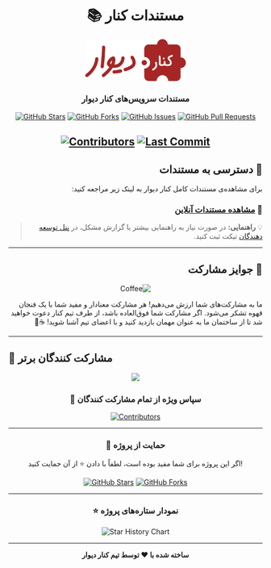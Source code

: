 <div align="center">

# 📚 مستندات کنار

<img src="./static/img/logo.svg" alt="Kenar Logo" width="200"/>

### مستندات سرویس‌های کنار دیوار

[![GitHub Stars](https://img.shields.io/github/stars/divar-ir/kenar-docs?style=for-the-badge&logo=github&color=yellow)](https://github.com/divar-ir/kenar-docs/stargazers)
[![GitHub Forks](https://img.shields.io/github/forks/divar-ir/kenar-docs?style=for-the-badge&logo=github&color=blue)](https://github.com/divar-ir/kenar-docs/network/members)
[![GitHub Issues](https://img.shields.io/github/issues/divar-ir/kenar-docs?style=for-the-badge&logo=github&color=red)](https://github.com/divar-ir/kenar-docs/issues)
[![GitHub Pull Requests](https://img.shields.io/github/issues-pr/divar-ir/kenar-docs?style=for-the-badge&logo=github&color=green)](https://github.com/divar-ir/kenar-docs/pulls)

[![Contributors](https://img.shields.io/github/contributors/divar-ir/kenar-docs?style=for-the-badge&logo=github)](https://github.com/divar-ir/kenar-docs/graphs/contributors)
[![Last Commit](https://img.shields.io/github/last-commit/divar-ir/kenar-docs?style=for-the-badge&logo=github)](https://github.com/divar-ir/kenar-docs/commits)
---

</div>

<div dir="rtl" align="right">

## 🚀 دسترسی به مستندات

برای مشاهده‌ی مستندات کامل کنار دیوار به لینک زیر مراجعه کنید:

### 📖 [مشاهده مستندات آنلاین](https://divar-ir.github.io/kenar-docs)

> 💡 **راهنمایی:** در صورت نیاز به راهنمایی بیشتر یا گزارش مشکل، در [پنل توسعه دهندگان](https://divar.ir/kenar/management/issues/new) تیکت ثبت کنید.

</div>

---

<div dir="rtl" align="right">

## 🎁 جوایز مشارکت

<div align="center">
<img src="https://img.icons8.com/color/96/000000/coffee-to-go.png" alt="Coffee" width="80"/>
</div>

ما به مشارکت‌های شما ارزش می‌دهیم! هر مشارکت معنادار و مفید شما با یک فنجان قهوه تشکر می‌شود. اگر مشارکت شما فوق‌العاده باشد، از طرف تیم کنار دعوت خواهید شد تا از ساختمان ما به عنوان مهمان بازدید کنید و با اعضای تیم آشنا شوید! ☕️🏢

</div>

---

## 👥 مشارکت کنندگان برتر

<div align="center">

<a href="https://github.com/divar-ir/kenar-docs/graphs/contributors">
  <img src="https://contrib.rocks/image?repo=divar-ir/kenar-docs&max=6" />
</a>

### 🙏 سپاس ویژه از تمام مشارکت کنندگان

[![Contributors](https://contributors-img.web.app/image?repo=divar-ir/kenar-docs)](https://github.com/divar-ir/kenar-docs/graphs/contributors)

</div>

---

<div align="center">

### 💖 حمایت از پروژه

اگر این پروژه برای شما مفید بوده است، لطفاً با دادن ⭐ از آن حمایت کنید!

[![GitHub Stars](https://img.shields.io/github/stars/divar-ir/kenar-docs?style=social)](https://github.com/divar-ir/kenar-docs/stargazers)
[![GitHub Forks](https://img.shields.io/github/forks/divar-ir/kenar-docs?style=social)](https://github.com/divar-ir/kenar-docs/network/members)

---

### ⭐ نمودار ستاره‌های پروژه
![Star History Chart](https://api.star-history.com/svg?repos=divar-ir/kenar-docs&type=Date)

---

**ساخته شده با ❤️ توسط تیم کنار دیوار**

</div>
